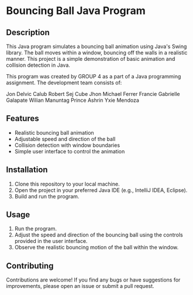 # Bouncing Ball Java Program

## Description
This Java program simulates a bouncing ball animation using Java's Swing library. The ball moves within a window, bouncing off the walls in a realistic manner. This project is a simple demonstration of basic animation and collision detection in Java.

This program was created by GROUP 4 as a part of a Java programming assignment. The development team consists of:

Jon Delvic Calub
Robert Sej Cube
Jhon Michael Ferrer
Francie Gabrielle Galapate
Wilian Manuntag
Prince Ashrin Yxie Mendoza

## Features
- Realistic bouncing ball animation
- Adjustable speed and direction of the ball
- Collision detection with window boundaries
- Simple user interface to control the animation

## Installation
1. Clone this repository to your local machine.
2. Open the project in your preferred Java IDE (e.g., IntelliJ IDEA, Eclipse).
3. Build and run the program.

## Usage
1. Run the program.
2. Adjust the speed and direction of the bouncing ball using the controls provided in the user interface.
3. Observe the realistic bouncing motion of the ball within the window.

## Contributing
Contributions are welcome! If you find any bugs or have suggestions for improvements, please open an issue or submit a pull request.
